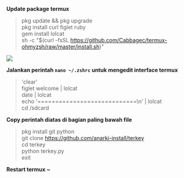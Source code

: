 **Update package termux**

> pkg update && pkg upgrade           
> pkg install curl figlet ruby                         
> gem install lolcat                                
> sh -c "$(curl -fsSL https://github.com/Cabbagec/termux-ohmyzsh/raw/master/install.sh)"   

![](https://i.ibb.co/yf5YpVZ/photo-2020-11-24-20-16-05.jpg)

**Jalankan perintah `nano ~/.zshrc` untuk mengedit interface termux**

> 'clear'               
> figlet welcome | lolcat                  
> date | lolcat                   
> echo '============================\n' | lolcat              
> cd /sdcard                        

**Copy perintah diatas di bagian paling bawah file**

> pkg install git python                          
> git clone https://github.com/anarki-install/terkey    
> cd terkey                           
> python terkey.py                        
> exit                              

**Restart termux ~**
